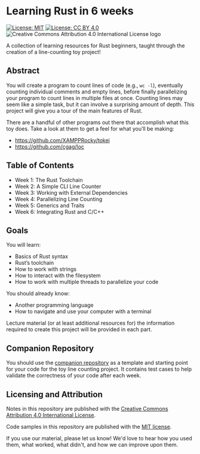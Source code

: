 # Learning Rust in 6 weeks

[![License: MIT](https://img.shields.io/badge/License-MIT-yellow.svg)](https://opensource.org/licenses/MIT) [![License: CC BY 4.0](https://img.shields.io/badge/License-CC%20BY%204.0-lightgrey.svg)](https://creativecommons.org/licenses/by/4.0/) ![Creative Commons Attribution 4.0 International License logo](https://i.creativecommons.org/l/by/4.0/80x15.png)

A collection of learning resources for Rust beginners, taught through the creation of a
line-counting toy project!

## Abstract

You will create a program to count lines of code (e.g., `wc -l`), eventually counting individual comments
and empty lines, before finally parallelizing your program to count lines in multiple files at once.
Counting lines may seem like a simple task, but it can involve a surprising amount of depth. This project
will give you a tour of the main features of Rust.

There are a handful of other programs out there that accomplish what this toy does. Take a look at them
to get a feel for what you’ll be making:
* https://github.com/XAMPPRocky/tokei
* https://github.com/cgag/loc

## Table of Contents

* Week 1: The Rust Toolchain
* Week 2: A Simple CLI Line Counter
* Week 3: Working with External Dependencies
* Week 4: Parallelizing Line Counting
* Week 5: Generics and Traits
* Week 6: Integrating Rust and C/C++

## Goals

You will learn:
* Basics of Rust syntax
* Rust’s toolchain
* How to work with strings
* How to interact with the filesystem
* How to work with multiple threads to parallelize your code

You should already know:
* Another programming language
* How to navigate and use your computer with a terminal

Lecture material (or at least additional resources for) the information required to create this project will be
provided in each part.

## Companion Repository

You should use the [companion repository](https://github.com/uclaacm/rustlings-toy-project) as a template and
starting point for your code for the toy line counting project. It contains test cases to help validate
the correctness of your code after each week.

## Licensing and Attribution

Notes in this repository are published with the [Creative Commons Attribution 4.0 International License](https://creativecommons.org/licenses/by/4.0/).

Code samples in this repository are published with the [MIT license](LICENSE).

If you use our material, please let us know! We'd love to hear how you used them, what worked, what didn't,
and how we can improve upon them.

